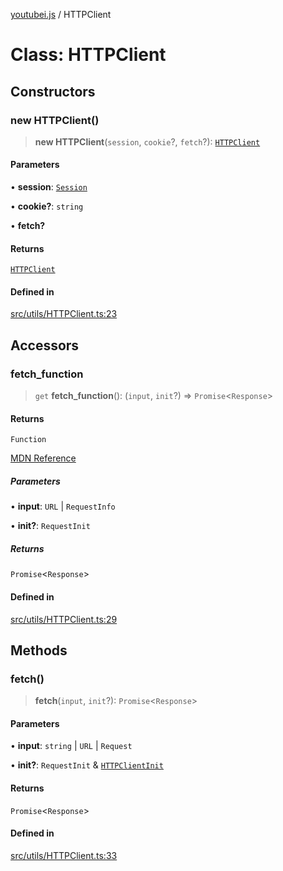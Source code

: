 [youtubei.js](../README.md) / HTTPClient

# Class: HTTPClient

## Constructors

### new HTTPClient()

> **new HTTPClient**(`session`, `cookie`?, `fetch`?): [`HTTPClient`](HTTPClient.md)

#### Parameters

• **session**: [`Session`](Session.md)

• **cookie?**: `string`

• **fetch?**

#### Returns

[`HTTPClient`](HTTPClient.md)

#### Defined in

[src/utils/HTTPClient.ts:23](https://github.com/LuanRT/YouTube.js/blob/4729016fb98e7045ee4043857be7eef780c01e35/src/utils/HTTPClient.ts#L23)

## Accessors

### fetch\_function

> `get` **fetch\_function**(): (`input`, `init`?) => `Promise`\<`Response`\>

#### Returns

`Function`

[MDN Reference](https://developer.mozilla.org/docs/Web/API/fetch)

##### Parameters

• **input**: `URL` \| `RequestInfo`

• **init?**: `RequestInit`

##### Returns

`Promise`\<`Response`\>

#### Defined in

[src/utils/HTTPClient.ts:29](https://github.com/LuanRT/YouTube.js/blob/4729016fb98e7045ee4043857be7eef780c01e35/src/utils/HTTPClient.ts#L29)

## Methods

### fetch()

> **fetch**(`input`, `init`?): `Promise`\<`Response`\>

#### Parameters

• **input**: `string` \| `URL` \| `Request`

• **init?**: `RequestInit` & [`HTTPClientInit`](../interfaces/HTTPClientInit.md)

#### Returns

`Promise`\<`Response`\>

#### Defined in

[src/utils/HTTPClient.ts:33](https://github.com/LuanRT/YouTube.js/blob/4729016fb98e7045ee4043857be7eef780c01e35/src/utils/HTTPClient.ts#L33)
